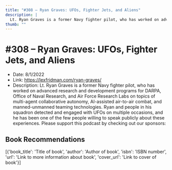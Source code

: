 ```yaml
---
title: "#308 – Ryan Graves: UFOs, Fighter Jets, and Aliens"
description: |
  Lt. Ryan Graves is a former Navy fighter pilot, who has worked on advanced research and development programs for DARPA, Office of Naval Research, and Air Force Research Labs on topics of multi-agent collaborative autonomy, AI-assisted air-to-air combat, and manned-unmanned teaming technologies. Ryan and people in his squadron detected and engaged with UFOs on multiple occasions, and he has been one of the few people willing to speak publicly about these experiences. Please support this podcast by checking out our sponsors:"
thumb: ""
---
```


# #308 – Ryan Graves: UFOs, Fighter Jets, and Aliens

  - Date: 8/1/2022
  - Link: https://lexfridman.com/ryan-graves/
  - Description: Lt. Ryan Graves is a former Navy fighter pilot, who has worked on advanced research and development programs for DARPA, Office of Naval Research, and Air Force Research Labs on topics of multi-agent collaborative autonomy, AI-assisted air-to-air combat, and manned-unmanned teaming technologies. Ryan and people in his squadron detected and engaged with UFOs on multiple occasions, and he has been one of the few people willing to speak publicly about these experiences. Please support this podcast by checking out our sponsors:

## Book Recommendations

[{'book_title': 'Title of book', 'author': 'Author of book', 'isbn': 'ISBN number', 'url': 'Link to more information about book', 'cover_url': 'Link to cover of book'}]